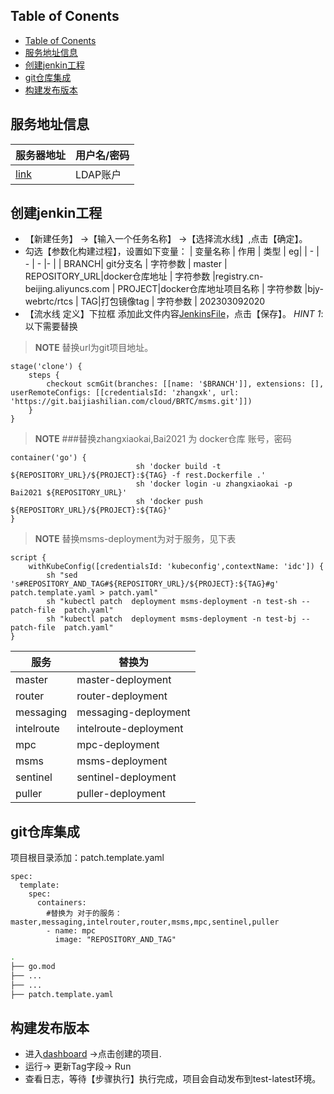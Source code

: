 ## Table of Conents
- [Table of Conents](#table-of-conents)
- [服务地址信息](#服务地址信息)
- [创建jenkin工程](#创建jenkin工程)
- [git仓库集成](#git仓库集成)
- [构建发布版本](#构建发布版本)

## 服务地址信息
| 服务器地址 | 用户名/密码 |
| - | - |
| [link](http://10.16.31.253:32000/) | LDAP账户


## 创建jenkin工程

- 【新建任务】 ->【输入一个任务名称】 ->【选择流水线】,点击【确定】。
- 勾选【参数化构建过程】，设置如下变量：
   | 变量名称  | 作用 | 类型 |   eg|
   | -        | -   | -    |-    |
   | BRANCH| git分支名   | 字符参数 | master
   | REPOSITORY_URL|docker仓库地址   | 字符参数 |registry.cn-beijing.aliyuncs.com
   | PROJECT|docker仓库地址项目名称  | 字符参数 |bjy-webrtc/rtcs
   | TAG|打包镜像tag  | 字符参数 | 202303092020
-  【流水线 定义】下拉框 添加此文件内容[JenkinsFile](JekinsFile/k8s-jenkinFile/JenkinsFile)，点击【保存】。
_HINT 1_:以下需要替换
> **NOTE**   替换url为git项目地址。
```
stage('clone') {
    steps {
        checkout scmGit(branches: [[name: '$BRANCH']], extensions: [], userRemoteConfigs: [[credentialsId: 'zhangxk', url: 'https://git.baijiashilian.com/cloud/BRTC/msms.git']])
    }
}
```
> **NOTE**  ###替换zhangxiaokai,Bai2021 为 docker仓库 账号，密码
```
container('go') {
                            sh 'docker build -t ${REPOSITORY_URL}/${PROJECT}:${TAG} -f rest.Dockerfile .'
                            sh 'docker login -u zhangxiaokai -p Bai2021 ${REPOSITORY_URL}'
                            sh 'docker push ${REPOSITORY_URL}/${PROJECT}:${TAG}'
}
```
> **NOTE** 替换msms-deployment为对于服务，见下表
```
script {
    withKubeConfig([credentialsId: 'kubeconfig',contextName: 'idc']) {
        sh "sed 's#REPOSITORY_AND_TAG#${REPOSITORY_URL}/${PROJECT}:${TAG}#g' patch.template.yaml > patch.yaml"
        sh "kubectl patch  deployment msms-deployment -n test-sh --patch-file  patch.yaml"
        sh "kubectl patch  deployment msms-deployment -n test-bj --patch-file  patch.yaml"
}
```

|服务| 替换为|
|-|-|
|master|master-deployment|
|router|router-deployment|
|messaging|messaging-deployment|
|intelroute|intelroute-deployment|
|mpc|mpc-deployment|
|msms|msms-deployment|
|sentinel|sentinel-deployment|
|puller|puller-deployment|

## git仓库集成
项目根目录添加：patch.template.yaml
```
spec:
  template:
    spec:
      containers:
        #替换为 对于的服务：master,messaging,intelrouter,router,msms,mpc,sentinel,puller
        - name: mpc
          image: "REPOSITORY_AND_TAG"
```
```sh
.
├── go.mod
├── ...
├── ...
├── patch.template.yaml
```

## 构建发布版本
- 进入[dashboard](http://10.16.31.253:32000/blue/organizations/jenkins/pipelines) ->点击创建的项目.
- 运行-> 更新Tag字段-> Run
- 查看日志，等待【步骤执行】执行完成，项目会自动发布到test-latest环境。